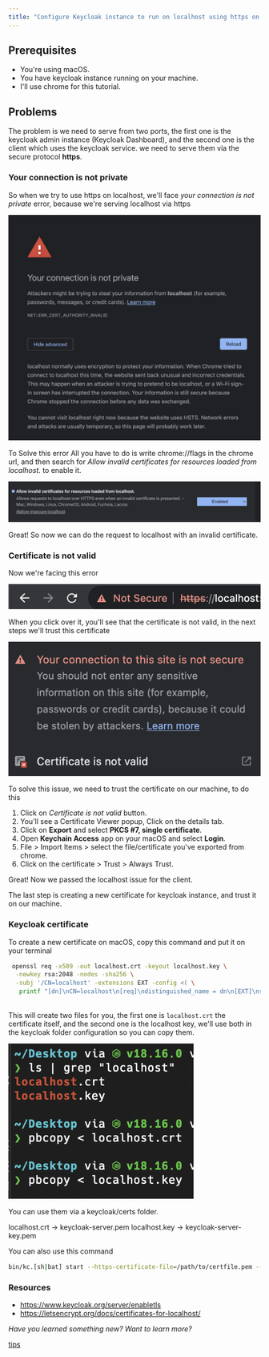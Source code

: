 ```yaml
---
title: "Configure Keycloak instance to run on localhost using https on macOS"
---
```


## Prerequisites

- You're using macOS.
- You have keycloak instance running on your machine.
- I'll use chrome for this tutorial.

## Problems

The problem is we need to serve from two ports, the first one is the keycloak admin instance (Keycloak Dashboard), and the second one is the client which uses the keycloak service. we need to serve them via the secure protocol **https**. 

### Your connection is not private

So when we try to use https on localhost, we'll face _your connection is not private_ error, because we're serving localhost via https

![Your connection is not private](Pasted%20image%2020230807040814.png)

To Solve this error All you have to do is write chrome://flags in the chrome url, and then search for *Allow invalid certificates for resources loaded from localhost.* to enable it.

![](Pasted%20image%2020230807041239.png)

Great! So now we can do the request to localhost with an invalid certificate.

### Certificate is not valid

Now we're facing this error

![The current case](Pasted%20image%2020230807040044.png)

When you click over it, you'll see that the certificate is not valid, in the next steps we'll trust this certificate

![](Pasted%20image%2020230807040342.png)

To solve this issue, we need to trust the certificate on our machine, to do this
1. Click on *Certificate is not valid* button.
2. You'll see a Certificate Viewer popup, Click on the details tab.
3. Click on **Export** and select **PKCS #7, single certificate**.
4. Open **Keychain Access** app on your macOS and select **Login**.
5. File > Import Items > select the file/certificate you've exported from chrome.
6. Click on the certificate > Trust > Always Trust.

Great! Now we passed the localhost issue for the client.

The last step is creating a new certificate for keycloak instance, and trust it on our machine.

### Keycloak certificate

To create a new certificate on macOS, copy this command and put it on your terminal

```bash
 openssl req -x509 -out localhost.crt -keyout localhost.key \
  -newkey rsa:2048 -nodes -sha256 \
  -subj '/CN=localhost' -extensions EXT -config <( \
   printf "[dn]\nCN=localhost\n[req]\ndistinguished_name = dn\n[EXT]\nsubjectAltName=DNS:localhost\nkeyUsage=digitalSignature\nextendedKeyUsage=serverAuth")
   
```

This will create two files for you, the first one is `localhost.crt` the certificate itself, and the second one is the localhost key, we'll use both in the keycloak folder configuration so you can copy them.

![](Pasted%20image%2020230807043106.png)

You can use them via a keycloak/certs folder.

localhost.crt -> keycloak-server.pem
localhost.key -> keycloak-server-key.pem

You can also use this command

````bash
bin/kc.[sh|bat] start --https-certificate-file=/path/to/certfile.pem --https-certificate-key-file=/path/to/keyfile.pem
````



### Resources

- https://www.keycloak.org/server/enabletls
- https://letsencrypt.org/docs/certificates-for-localhost/


*Have you learned something new? Want to learn more?*

[tips](git/tips.md)